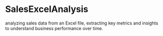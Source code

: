 # SalesExcelAnalysis
analyzing sales data from an Excel file, extracting key metrics and insights to understand business performance over time.
